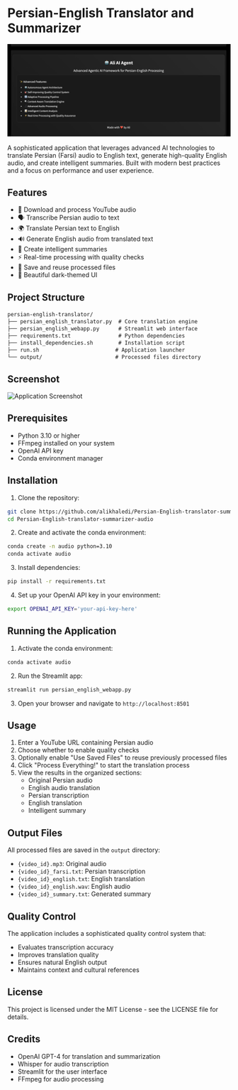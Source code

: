 # Persian-English Translator and Summarizer

![Persian-English Translator Demo](persian-english-translator-demo.png)

A sophisticated application that leverages advanced AI technologies to translate Persian (Farsi) audio to English text, generate high-quality English audio, and create intelligent summaries. Built with modern best practices and a focus on performance and user experience.

## Features

- 🎵 Download and process YouTube audio
- 🗣️ Transcribe Persian audio to text
- 🌍 Translate Persian text to English
- 🔊 Generate English audio from translated text
- 📝 Create intelligent summaries
- ⚡ Real-time processing with quality checks
- 💾 Save and reuse processed files
- 🎨 Beautiful dark-themed UI

## Project Structure

```
persian-english-translator/
├── persian_english_translator.py  # Core translation engine
├── persian_english_webapp.py      # Streamlit web interface
├── requirements.txt               # Python dependencies
├── install_dependencies.sh        # Installation script
├── run.sh                        # Application launcher
└── output/                       # Processed files directory
```

## Screenshot

![Application Screenshot](screenshot.png)

## Prerequisites

- Python 3.10 or higher
- FFmpeg installed on your system
- OpenAI API key
- Conda environment manager

## Installation

1. Clone the repository:
```bash
git clone https://github.com/alikhaledi/Persian-English-translator-summarizer-audio.git
cd Persian-English-translator-summarizer-audio
```

2. Create and activate the conda environment:
```bash
conda create -n audio python=3.10
conda activate audio
```

3. Install dependencies:
```bash
pip install -r requirements.txt
```

4. Set up your OpenAI API key in your environment:
```bash
export OPENAI_API_KEY='your-api-key-here'
```

## Running the Application

1. Activate the conda environment:
```bash
conda activate audio
```

2. Run the Streamlit app:
```bash
streamlit run persian_english_webapp.py
```

3. Open your browser and navigate to `http://localhost:8501`

## Usage

1. Enter a YouTube URL containing Persian audio
2. Choose whether to enable quality checks
3. Optionally enable "Use Saved Files" to reuse previously processed files
4. Click "Process Everything!" to start the translation process
5. View the results in the organized sections:
   - Original Persian audio
   - English audio translation
   - Persian transcription
   - English translation
   - Intelligent summary

## Output Files

All processed files are saved in the `output` directory:
- `{video_id}.mp3`: Original audio
- `{video_id}_farsi.txt`: Persian transcription
- `{video_id}_english.txt`: English translation
- `{video_id}_english.wav`: English audio
- `{video_id}_summary.txt`: Generated summary

## Quality Control

The application includes a sophisticated quality control system that:
- Evaluates transcription accuracy
- Improves translation quality
- Ensures natural English output
- Maintains context and cultural references

## License

This project is licensed under the MIT License - see the LICENSE file for details.

## Credits

- OpenAI GPT-4 for translation and summarization
- Whisper for audio transcription
- Streamlit for the user interface
- FFmpeg for audio processing 